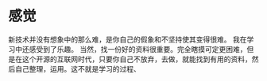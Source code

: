 # 感觉
新技术并没有想象中的那么难，是你自己的假象和不坚持使其变得很难。
我在学习中还感受到了乐趣。
当然，找一份好的资料很重要。完全瞎摸可定更困难，但是在这个开源的互联网时代，只要你自己不放弃，去做，就能找到有用的资料，然后自己整理，运用。这不就是学习的过程、